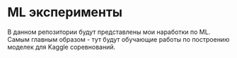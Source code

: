 # ML эксперименты

В данном репозитории будут представлены мои наработки по ML.
Самым главным образом - тут будут обучающие работы по построению моделек для Kaggle соревнований.